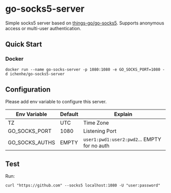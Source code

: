 # go-socks5-server

Simple socks5 server based on [things-go/go-socks5](https://github.com/things-go/go-socks5). Supports anonymous access or multi-user authentication.

## Quick Start

### Docker

```shell
docker run --name go-socks-server -p 1080:1080 -e GO_SOCKS_PORT=1080 -d ichenhe/go-socks5-server
```

## Configuration

Please add env variable to configure this server.

| Env Variable   | Default | Explain                                      |
| -------------- | ------- | -------------------------------------------- |
| TZ             | UTC     | Time Zone                                    |
| GO_SOCKS_PORT  | 1080    | Listening Port                               |
| GO_SOCKS_AUTHS | EMPTY   | `user1:pwd1:user2:pwd2`... EMPTY for no auth |

## Test

Run:

```shell
curl "https://github.com" --socks5 localhost:1080 -U "user:password"
```
